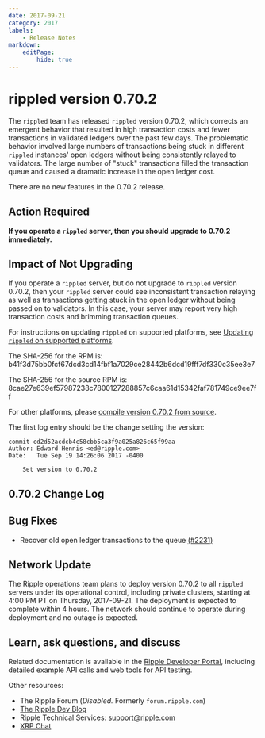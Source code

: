 ```yaml
---
date: 2017-09-21
category: 2017
labels:
    - Release Notes
markdown:
    editPage:
        hide: true
---
```

# rippled version 0.70.2

The `rippled` team has released `rippled` version 0.70.2, which corrects an emergent behavior that resulted in high transaction costs and fewer transactions in validated ledgers over the past few days. The problematic behavior involved large numbers of transactions being stuck in different `rippled` instances' open ledgers without being consistently relayed to validators. The large number of "stuck" transactions filled the transaction queue and caused a dramatic increase in the open ledger cost.

There are no new features in the 0.70.2 release.

## Action Required

**If you operate a `rippled` server, then you should upgrade to 0.70.2 immediately.**

## Impact of Not Upgrading

If you operate a `rippled` server, but do not upgrade to `rippled` version 0.70.2, then your `rippled` server could see inconsistent transaction relaying as well as transactions getting stuck in the open ledger without being passed on to validators. In this case, your server may report very high transaction costs and brimming transaction queues.

For instructions on updating `rippled` on supported platforms, see [Updating `rippled` on supported platforms](https://ripple.com/build/rippled-setup/#updating-rippled).

The SHA-256 for the RPM is: b41f3d75bb0fcf67dcd3cd14fbf1a7029ce28442b6dcd19fff7df330c35ee3e7

The SHA-256 for the source RPM is: 8cae27e639ef57987238c7800127288857c6caa61d15342faf781749ce9ee7ff

For other platforms, please [compile version 0.70.2 from source](https://github.com/ripple/rippled/tree/master/Builds).

The first log entry should be the change setting the version:

```
commit cd2d52acdcb4c58cbb5ca3f9a025a826c65f99aa
Author: Edward Hennis <ed@ripple.com>
Date:   Tue Sep 19 14:26:06 2017 -0400

    Set version to 0.70.2
```

## 0.70.2 Change Log

## Bug Fixes

* Recover old open ledger transactions to the queue [(#2231)](https://github.com/ripple/rippled/pull/2231)

## Network Update

The Ripple operations team plans to deploy version 0.70.2 to all `rippled` servers under its operational control, including private clusters, starting at 4:00 PM PT on Thursday, 2017-09-21. The deployment is expected to complete within 4 hours. The network should continue to operate during deployment and no outage is expected.

## Learn, ask questions, and discuss
Related documentation is available in the [Ripple Developer Portal](https://ripple.com/build/), including detailed example API calls and web tools for API testing.

Other resources:

* The Ripple Forum (_Disabled._ Formerly `forum.ripple.com`)
* [The Ripple Dev Blog](https://developers.ripple.com/blog/)
* Ripple Technical Services: <support@ripple.com>
* [XRP Chat](http://www.xrpchat.com/)
